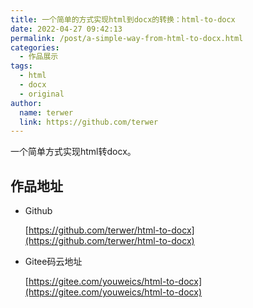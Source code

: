 ```yaml
---
title: 一个简单的方式实现html到docx的转换：html-to-docx
date: 2022-04-27 09:42:13
permalink: /post/a-simple-way-from-html-to-docx.html
categories:
  - 作品展示
tags:
  - html
  - docx
  - original
author: 
  name: terwer
  link: https://github.com/terwer
---
```


一个简单方式实现html转docx。

<!-- more -->

## 作品地址
- Github
  
  [https://github.com/terwer/html-to-docx](https://github.com/terwer/html-to-docx)
- Gitee码云地址
  
  [https://gitee.com/youweics/html-to-docx](https://gitee.com/youweics/html-to-docx)